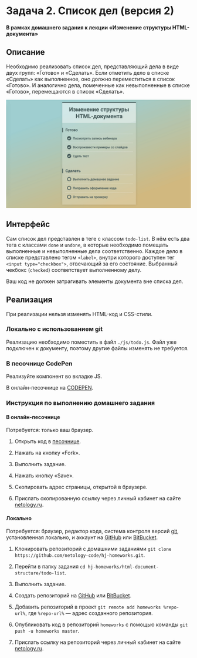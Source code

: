 # Задача 2. Список дел (версия 2)

#### В рамках домашнего задания к лекции «Изменение структуры HTML-документа»

## Описание

Необходимо реализовать список дел, представляющий дела в виде двух групп: «Готово» и «Сделать». Если отметить дело в списке «Сделать» как выполненное, оно должно переместиться в список «Готово». И аналогично дела, помеченные как невыполненные в списке «Готово», перемещаются в список «Сделать».

![Внешний вид списка дел](./res/preview.png)

## Интерфейс

Сам список дел представлен в теге с классом `todo-list`. В нём есть два тега с классами `done` и `undone`, в которые необходимо помещать выполненные и невыполненные дела соответственно. Каждое дело в списке представлено тегом `<label>`, внутри которого доступен тег `<input type="checkbox">`, отвечающий за его состояние. Выбранный чекбокс (`checked`) соответствует выполненному делу.

Ваш код не должен затрагивать элементы документа вне списка дел.

## Реализация

При реализации нельзя изменять HTML-код и CSS-стили.

### Локально с использованием git

Реализацию необходимо поместить в файл `./js/todo.js`. Файл уже подключен к документу, поэтому другие файлы изменять не требуется.

### В песочнице CodePen

Реализуйте компонент во вкладке JS.

В онлайн-песочнице на [CODEPEN](https://codepen.io/solarrust/pen/EXjvLb).

### Инструкция по выполнению домашнего задания

#### В онлайн-песочнице

Потребуется: только ваш браузер.

1. Открыть код в [песочнице](https://codepen.io/solarrust/pen/EXjvLb).

2. Нажать на кнопку «Fork».

3. Выполнить задание.

4. Нажать кнопку «Save».

5. Скопировать адрес страницы, открытой в браузере.

6. Прислать скопированную ссылку через личный кабинет на сайте [netology.ru](http://netology.ru/).    

#### Локально

Потребуется: браузер, редактор кода, система контроля версий [git](https://git-scm.com), установленная локально, и аккаунт на [GitHub](https://github.com/) или [BitBucket](https://bitbucket.org/).

1. Клонировать репозиторий с домашними заданиями `git clone https://github.com/netology-code/hj-homeworks.git`.

2. Перейти в папку задания `cd hj-homeworks/html-document-structure/todo-list`.

3. Выполнить задание.

4. Создать репозиторий на [GitHub](https://github.com/) или [BitBucket](https://bitbucket.org/).

5. Добавить репозиторий в проект `git remote add homeworks %repo-url%`, где `%repo-url%` — адрес созданного репозитория.

6. Опубликовать код в репозиторий `homeworks` с помощью команды `git push -u homeworks master`.

7. Прислать ссылку на репозиторий через личный кабинет на сайте [netology.ru](http://netology.ru/).
